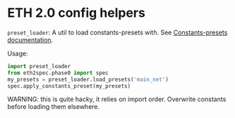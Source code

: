 # ETH 2.0 config helpers

`preset_loader`: A util to load constants-presets with.
See [Constants-presets documentation](../../configs/constants_presets/README.md).

Usage:

```python
import preset_loader
from eth2spec.phase0 import spec
my_presets = preset_loader.load_presets('main_net')
spec.apply_constants_preset(my_presets)
```

WARNING: this is quite hacky, it relies on import order. Overwrite constants before loading them elsewhere.

